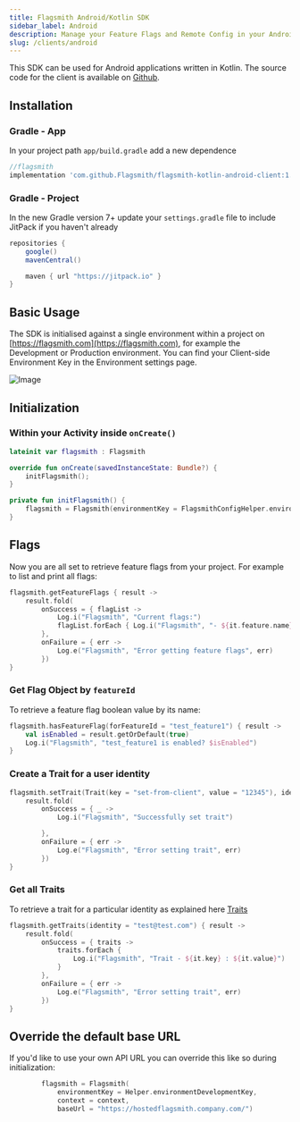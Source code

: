 ```yaml
---
title: Flagsmith Android/Kotlin SDK
sidebar_label: Android
description: Manage your Feature Flags and Remote Config in your Android applications.
slug: /clients/android
---
```


This SDK can be used for Android applications written in Kotlin. The source code for the client is available on
[Github](https://github.com/Flagsmith/flagsmith-kotlin-android-client/).

## Installation

### Gradle - App

In your project path `app/build.gradle` add a new dependence

```gradle
//flagsmith
implementation 'com.github.Flagsmith/flagsmith-kotlin-android-client:1.0.0'
```

### Gradle - Project

In the new Gradle version 7+ update your `settings.gradle` file to include JitPack if you haven't already

```gradle
repositories {
    google()
    mavenCentral()

    maven { url "https://jitpack.io" }
}
```

<!-- ## Tutorial

### Android App Screens

![Android App Screens](/img/languages/kotlin-java-1.png) -->

## Basic Usage

The SDK is initialised against a single environment within a project on [https://flagsmith.com](https://flagsmith.com),
for example the Development or Production environment. You can find your Client-side Environment Key in the Environment
settings page.

![Image](/img/api-key.png)

## Initialization

### Within your Activity inside `onCreate()`

```kotlin
lateinit var flagsmith : Flagsmith

override fun onCreate(savedInstanceState: Bundle?) {
    initFlagsmith();
}

private fun initFlagsmith() {
    flagsmith = Flagsmith(environmentKey = FlagsmithConfigHelper.environmentDevelopmentKey, context = context)
}
```

## Flags

Now you are all set to retrieve feature flags from your project. For example to list and print all flags:

```kotlin
flagsmith.getFeatureFlags { result ->
    result.fold(
        onSuccess = { flagList ->
            Log.i("Flagsmith", "Current flags:")
            flagList.forEach { Log.i("Flagsmith", "- ${it.feature.name} - enabled: ${it.enabled} value: ${it.featureStateValue ?: "not set"}") }
        },
        onFailure = { err ->
            Log.e("Flagsmith", "Error getting feature flags", err)
        })
}
```

### Get Flag Object by `featureId`

To retrieve a feature flag boolean value by its name:

```kotlin
flagsmith.hasFeatureFlag(forFeatureId = "test_feature1") { result ->
    val isEnabled = result.getOrDefault(true)
    Log.i("Flagsmith", "test_feature1 is enabled? $isEnabled")
}
```

### Create a Trait for a user identity

```kotlin
flagsmith.setTrait(Trait(key = "set-from-client", value = "12345"), identity = "test@test.com") { result ->
    result.fold(
        onSuccess = { _ ->
            Log.i("Flagsmith", "Successfully set trait")

        },
        onFailure = { err ->
            Log.e("Flagsmith", "Error setting trait", err)
        })
}
```

### Get all Traits

To retrieve a trait for a particular identity as explained here
[Traits](../../basic-features/managing-identities.md#identity-traits)

```kotlin
flagsmith.getTraits(identity = "test@test.com") { result ->
    result.fold(
        onSuccess = { traits ->
            traits.forEach {
                Log.i("Flagsmith", "Trait - ${it.key} : ${it.value}")
            }
        },
        onFailure = { err ->
            Log.e("Flagsmith", "Error setting trait", err)
        })
}
```

## Override the default base URL

If you'd like to use your own API URL you can override this like so during initialization:

```kotlin
        flagsmith = Flagsmith(
            environmentKey = Helper.environmentDevelopmentKey,
            context = context,
            baseUrl = "https://hostedflagsmith.company.com/")
```
